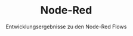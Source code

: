 ---
title: Node-Red
permalink: /results/node-red
subtitle: Entwicklungsergebnisse zu den Node-Red Flows
layout: page
show_sidebar: false
menubar: docs_menu
---